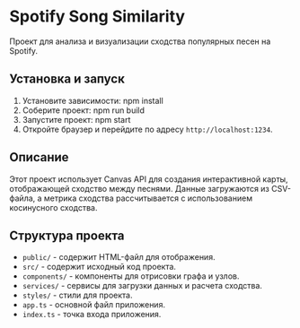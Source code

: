 # Spotify Song Similarity

Проект для анализа и визуализации сходства популярных песен на Spotify.

## Установка и запуск

1. Установите зависимости:
npm install
2. Соберите проект:
npm run build
3. Запустите проект:
npm start
4. Откройте браузер и перейдите по адресу `http://localhost:1234`.

## Описание

Этот проект использует Canvas API для создания интерактивной карты, отображающей сходство между песнями. Данные загружаются из CSV-файла, а метрика сходства рассчитывается с использованием косинусного сходства.

## Структура проекта

- `public/` - содержит HTML-файл для отображения.
- `src/` - содержит исходный код проекта.
- `components/` - компоненты для отрисовки графа и узлов.
- `services/` - сервисы для загрузки данных и расчета сходства.
- `styles/` - стили для проекта.
- `app.ts` - основной файл приложения.
- `index.ts` - точка входа приложения.
